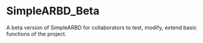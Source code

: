 # SimpleARBD_Beta
A beta version of SimpleARBD for collaborators to test, modify, extend basic functions of the project.

